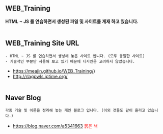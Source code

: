 ## WEB_Training
__HTML ~ JS 를 연습하면서 생성된 파일 및 사이트를 게재 하고 있습니다.__<br><br>


## WEB_Training Site URL
```
- HTML ~ JS 를 연습하면서 생성해 놓은 사이트 입니다. (모두 동일한 사이트)
- 기술적인 부분만 사용해 보고 있기 때문에 디자인은 고려하지 않았습니다.
```
- https://meajin.github.io/WEB_Training/)
- http://rlagpwls.iptime.org/  <br><br>


## Naver Blog
```
각종 기술 및 이론을 정리해 놓는 개인 블로그 입니다. (이외 것들도 같이 올리고 있습니다.)
```
- https://blog.naver.com/a5341663
<span style="color:red">붉은 색</span>
